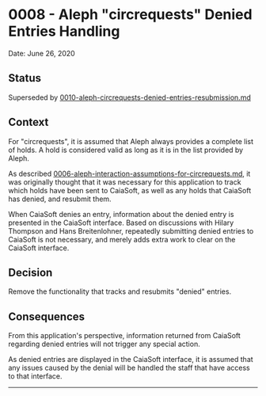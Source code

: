 # 0008 - Aleph "circrequests" Denied Entries Handling

Date: June 26, 2020

## Status

Superseded by [0010-aleph-circrequests-denied-entries-resubmission.md][2]

## Context

For "circrequests", it is assumed that Aleph always provides a complete list
of holds. A hold is considered valid as long as it is in the list provided by
Aleph.

As described [0006-aleph-interaction-assumptions-for-circrequests.md][1],
it was originally thought that it was necessary for this application to track
which holds have been sent to CaiaSoft, as well as any holds that CaiaSoft has
denied, and resubmit them.

When CaiaSoft denies an entry, information about the denied entry is presented
in the CaiaSoft interface. Based on discussions with Hilary Thompson and
Hans Breitenlohner, repeatedly submitting denied entries to CaiaSoft is not
necessary, and merely adds extra work to clear on the CaiaSoft interface.

## Decision

Remove the functionality that tracks and resubmits "denied" entries. 

## Consequences

From this application's perspective, information returned from CaiaSoft
regarding denied entries will not trigger any special action.

As denied entries are displayed in the CaiaSoft interface, it is assumed that
any issues caused by the denial will be handled the staff that have access to
that interface. 

----
[1]: 0006-aleph-interaction-assumptions-for-circrequests.md
[2]: 0010-aleph-circrequests-denied-entries-resubmission.md
